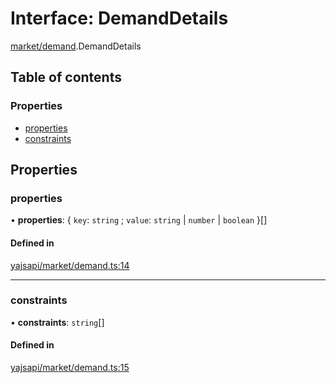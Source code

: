 # Interface: DemandDetails

[market/demand](../modules/market_demand.md).DemandDetails

## Table of contents

### Properties

- [properties](market_demand.DemandDetails.md#properties)
- [constraints](market_demand.DemandDetails.md#constraints)

## Properties

### properties

• **properties**: { `key`: `string` ; `value`: `string` \| `number` \| `boolean` }[]

#### Defined in

[yajsapi/market/demand.ts:14](https://github.com/golemfactory/yajsapi/blob/87b4066/yajsapi/market/demand.ts#L14)

---

### constraints

• **constraints**: `string`[]

#### Defined in

[yajsapi/market/demand.ts:15](https://github.com/golemfactory/yajsapi/blob/87b4066/yajsapi/market/demand.ts#L15)
